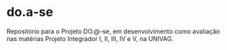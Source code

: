 # do.a-se
Repositório para o Projeto DO.@-se, em desenvolvimento como avaliação nas matérias Projeto Integrador I, II, III, IV e V, na UNIVAG.
